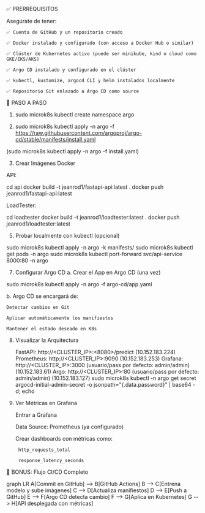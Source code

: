 ✅ PRERREQUISITOS

Asegúrate de tener:

    ✅ Cuenta de GitHub y un repositorio creado

    ✅ Docker instalado y configurado (con acceso a Docker Hub o similar)

    ✅ Clúster de Kubernetes activo (puede ser minikube, kind o cloud como GKE/EKS/AKS)

    ✅ Argo CD instalado y configurado en el clúster

    ✅ kubectl, kustomize, argocd CLI y helm instalados localmente

    ✅ Repositorio Git enlazado a Argo CD como source

🚀 PASO A PASO

1. sudo microk8s kubectl create namespace argo

2. sudo microk8s kubectl apply -n argo -f https://raw.githubusercontent.com/argoproj/argo-cd/stable/manifests/install.yaml

(sudo microk8s kubectl apply -n argo -f install.yaml)


3. Crear Imágenes Docker

API:

cd api
docker build -t jeanrod1/fastapi-api:latest .
docker push jeanrod1/fastapi-api:latest

LoadTester:

cd loadtester
docker build -t jeanrod1/loadtester:latest .
docker push jeanrod1/loadtester:latest

5. Probar localmente con kubectl (opcional)

sudo microk8s kubectl apply -n argo -k manifests/
sudo microk8s kubectl get pods -n argo
sudo microk8s kubectl port-forward svc/api-service 8000:80 -n argo



7. Configurar Argo CD
a. Crear el App en Argo CD (una vez)

sudo microk8s kubectl apply -n argo -f argo-cd/app.yaml


b. Argo CD se encargará de:

    Detectar cambios en Git

    Aplicar automáticamente los manifiestos

    Mantener el estado deseado en K8s

8. Visualizar la Arquitectura

    FastAPI: http://<CLUSTER_IP>:<8080>/predict 
    (10.152.183.224)
    Prometheus: http://<CLUSTER_IP>:9090
    (10.152.183.253)
    Grafana: http://<CLUSTER_IP>:3000 (usuario/pass por defecto: admin/admin)
    (10.152.183.61)
    Argo: http://<CLUSTER_IP>:80 (usuario/pass por defecto: admin/admin)
    (10.152.183.127)
    sudo microk8s kubectl -n argo get secret argocd-initial-admin-secret -o jsonpath="{.data.password}" | base64 -d; echo

9. Ver Métricas en Grafana

    Entrar a Grafana

    Data Source: Prometheus (ya configurado)

    Crear dashboards con métricas como:

        http_requests_total

        response_latency_seconds

🧠 BONUS: Flujo CI/CD Completo

graph LR
A[Commit en GitHub] --> B[GitHub Actions]
B --> C[Entrena modelo y sube imágenes]
C --> D[Actualiza manifiestos]
D --> E[Push a GitHub]
E --> F[Argo CD detecta cambio]
F --> G[Aplica en Kubernetes]
G --> H[API desplegada con métricas]
